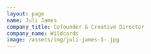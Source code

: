 ```yaml
---
layout: page
name: Juli James
company_title: Cofounder & Creative Director
company_name: Wildcards
image: /assets/img/juli-james-1-.jpg
---
```



